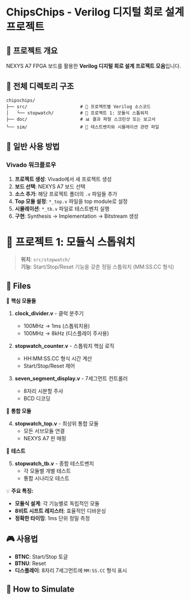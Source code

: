 # ChipsChips - Verilog 디지털 회로 설계 프로젝트

## 📖 프로젝트 개요
NEXYS A7 FPGA 보드를 활용한 **Verilog 디지털 회로 설계 프로젝트 모음**입니다.

## 📂 전체 디렉토리 구조
```
chipschips/
├── src/                    # 🔧 프로젝트별 Verilog 소스코드
│   └── stopwatch/          # 📁 프로젝트 1: 모듈식 스톱워치
├── doc/                    # 📊 결과 파형 스크린샷 또는 보고서  
└── sim/                    # 📝 테스트벤치와 시뮬레이션 관련 파일
```

## 🚀 일반 사용 방법

### **Vivado 워크플로우**
1. **프로젝트 생성**: Vivado에서 새 프로젝트 생성
2. **보드 선택**: NEXYS A7 보드 선택  
3. **소스 추가**: 해당 프로젝트 폴더의 `.v` 파일들 추가
4. **Top 모듈 설정**: `*_top.v` 파일을 top module로 설정
5. **시뮬레이션**: `*_tb.v` 파일로 테스트벤치 실행
6. **구현**: Synthesis → Implementation → Bitstream 생성

# 📁 프로젝트 1: 모듈식 스톱워치

> **위치**: `src/stopwatch/`  
> **기능**: Start/Stop/Reset 기능을 갖춘 정밀 스톱워치 (MM:SS.CC 형식)

## 📁 Files

🔧 **핵심 모듈들**

1. **clock_divider.v** - 클럭 분주기
   - 100MHz → 1ms (스톱워치용)
   - 100MHz → 8kHz (디스플레이 주사용)

2. **stopwatch_counter.v** - 스톱워치 핵심 로직
   - HH:MM:SS.CC 형식 시간 계산
   - Start/Stop/Reset 제어

3. **seven_segment_display.v** - 7세그먼트 컨트롤러
   - 8자리 시분할 주사
   - BCD 디코딩

🔗 **통합 모듈**

4. **stopwatch_top.v** - 최상위 통합 모듈
   - 모든 서브모듈 연결
   - NEXYS A7 핀 매핑

🧪 **테스트**

5. **stopwatch_tb.v** - 종합 테스트벤치
   - 각 모듈별 개별 테스트
   - 통합 시나리오 테스트

💡 **주요 특징:**

- **모듈식 설계**: 각 기능별로 독립적인 모듈
- **8비트 시프트 레지스터**: 효율적인 디바운싱
- **정확한 타이밍**: 1ms 단위 정밀 측정

## 🎮 사용법
- **BTNC**: Start/Stop 토글
- **BTNU**: Reset
- **디스플레이**: 8자리 7세그먼트에 `MM:SS.CC` 형식 표시

## 🚀 How to Simulate
```bash
